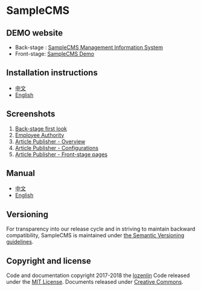 # SampleCMS

## DEMO website

* Back-stage : [SampleCMS Management Information System](https://samplecmsonazure.azurewebsites.net/Management/Login.aspx)
* Front-stage: [SampleCMS Demo](http://samplecmsonazure.azurewebsites.net)

## Installation instructions

* [中文](./Website_Installation_instructions_zhTW.txt)
* [English](./Website_Installation_instructions_en.txt)

## Screenshots

1. [Back-stage first look](http://lozenlin.blogspot.tw/2017/11/108-hours.html)
2. [Employee Authority](https://lozenlin.blogspot.tw/2017/11/177-hours.html)
3. [Article Publisher - Overview](http://lozenlin.blogspot.tw/2018/01/352-hours-1.html)
4. [Article Publisher - Configurations](http://lozenlin.blogspot.tw/2018/01/352-hours-2.html)
5. [Article Publisher - Front-stage pages](https://lozenlin.blogspot.tw/2018/01/352-hours-3.html)

## Manual

* [中文](./Documents/5.使用者測試與交付(User_Phase)/Manual/Manual_zhTW.pdf)
* [English](./Documents/5.使用者測試與交付(User_Phase)/Manual/Manual_en.pdf)

## Versioning

For transparency into our release cycle and in striving to maintain backward compatibility, SampleCMS is maintained under [the Semantic Versioning guidelines](http://semver.org/). 

## Copyright and license

Code and documentation copyright 2017-2018 the [lozenlin](https://github.com/lozenlin) Code released under the [MIT License](https://github.com/lozenlin/SampleCMS/blob/master/LICENSE). Documents released under [Creative Commons](https://creativecommons.org/licenses/by/4.0/).
